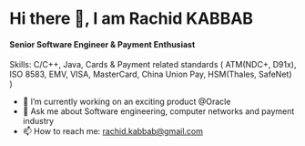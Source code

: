# Hi there 👋, I am Rachid KABBAB
#### Senior Software Engineer & Payment Enthusiast

Skills: C/C++, Java, Cards & Payment related standards ( ATM(NDC+, D91x), ISO 8583, EMV, VISA, MasterCard, China Union Pay, HSM(Thales, SafeNet) )

- 🔭 I’m currently working on an exciting product @Oracle 
- 💬 Ask me about Software engineering, computer networks and payment industry 
- 📫 How to reach me: rachid.kabbab@gmail.com





